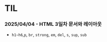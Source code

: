 # TIL
### 2025/04/04 - HTML 3일차 문서와 레이아웃
* `h1~h6`,`p`, `br`, `strong`, `em`, `del`, `s`, `sup`, `sub`

